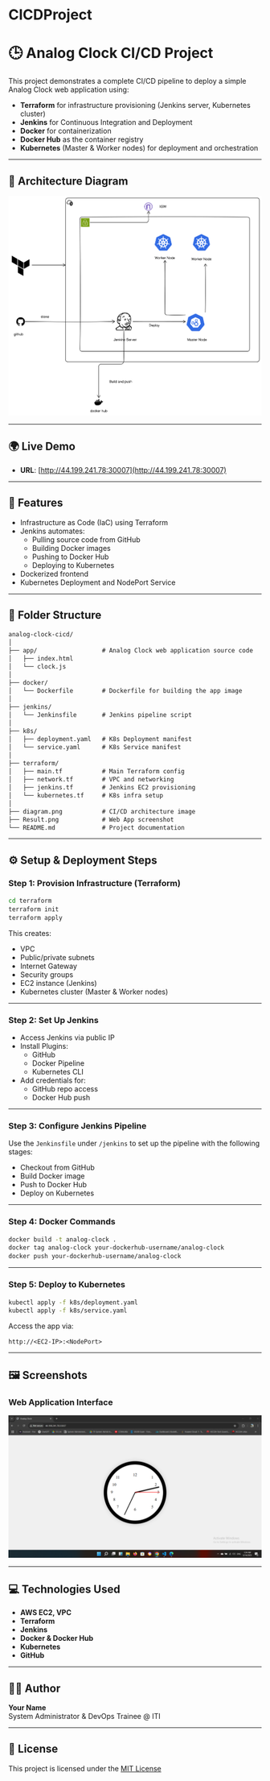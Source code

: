 # CICDProject
# 🕒 Analog Clock CI/CD Project

This project demonstrates a complete CI/CD pipeline to deploy a simple Analog Clock web application using:

- **Terraform** for infrastructure provisioning (Jenkins server, Kubernetes cluster)
- **Jenkins** for Continuous Integration and Deployment
- **Docker** for containerization
- **Docker Hub** as the container registry
- **Kubernetes** (Master & Worker nodes) for deployment and orchestration

---

## 📸 Architecture Diagram

![CI/CD Architecture](diagram.png)

---

## 🌍 Live Demo

- **URL**: [http://44.199.241.78:30007](http://44.199.241.78:30007)

---

## 🔧 Features

- Infrastructure as Code (IaC) using Terraform  
- Jenkins automates:
  - Pulling source code from GitHub  
  - Building Docker images  
  - Pushing to Docker Hub  
  - Deploying to Kubernetes  
- Dockerized frontend  
- Kubernetes Deployment and NodePort Service  

---

## 📁 Folder Structure

```
analog-clock-cicd/
│
├── app/                  # Analog Clock web application source code
│   ├── index.html
│   └── clock.js
│
├── docker/
│   └── Dockerfile        # Dockerfile for building the app image
│
├── jenkins/
│   └── Jenkinsfile       # Jenkins pipeline script
│
├── k8s/
│   ├── deployment.yaml   # K8s Deployment manifest
│   └── service.yaml      # K8s Service manifest
│
├── terraform/
│   ├── main.tf           # Main Terraform config
│   ├── network.tf        # VPC and networking
│   ├── jenkins.tf        # Jenkins EC2 provisioning
│   └── kubernetes.tf     # K8s infra setup
│
├── diagram.png           # CI/CD architecture image
├── Result.png            # Web App screenshot
└── README.md             # Project documentation
```

---

## ⚙️ Setup & Deployment Steps

### Step 1: Provision Infrastructure (Terraform)

```bash
cd terraform
terraform init
terraform apply
```

This creates:
- VPC  
- Public/private subnets  
- Internet Gateway  
- Security groups  
- EC2 instance (Jenkins)  
- Kubernetes cluster (Master & Worker nodes)  

---

### Step 2: Set Up Jenkins

- Access Jenkins via public IP  
- Install Plugins:
  - GitHub  
  - Docker Pipeline  
  - Kubernetes CLI  
- Add credentials for:
  - GitHub repo access  
  - Docker Hub push  

---

### Step 3: Configure Jenkins Pipeline

Use the `Jenkinsfile` under `/jenkins` to set up the pipeline with the following stages:

- Checkout from GitHub  
- Build Docker image  
- Push to Docker Hub  
- Deploy on Kubernetes  

---

### Step 4: Docker Commands

```bash
docker build -t analog-clock .
docker tag analog-clock your-dockerhub-username/analog-clock
docker push your-dockerhub-username/analog-clock
```

---

### Step 5: Deploy to Kubernetes

```bash
kubectl apply -f k8s/deployment.yaml
kubectl apply -f k8s/service.yaml
```

Access the app via:

```
http://<EC2-IP>:<NodePort>
```

---

## 🖼️ Screenshots

### Web Application Interface

![App Result](Result.png)

---

## 💻 Technologies Used

- **AWS EC2, VPC**  
- **Terraform**  
- **Jenkins**  
- **Docker & Docker Hub**  
- **Kubernetes**  
- **GitHub**  

---

## 👨‍💻 Author

**Your Name**  
System Administrator & DevOps Trainee @ ITI

---

## 📜 License

This project is licensed under the [MIT License](LICENSE)
